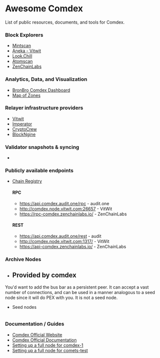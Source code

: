 # Awesome Comdex
List of public resources, documents, and tools for Comdex. 

### Block Explorers
* [Mintscan](https://www.mintscan.io/comdex/)
* [Aneka - Vitwit](https://comdex.aneka.io/)
* [Look.Chill](https://look.chillvalidation.com/comdex)
* [Atomscan](https://atomscan.com/comdex)
* [ZenChainLabs](https://comdex.zenscan.io/)

### Analytics, Data, and Visualization
- [BronBro Comdex Dashboard](https://monitor.bronbro.io/d/comdex-stats/comdex-stats?orgId=2&refresh=5s)
- [Map of Zones](https://mapofzones.com)


### Relayer infrastructure providers
- [Vitwit](https://www.vitwit.com/)
- [Imperator](https://imperator.co/)
- [CryptoCrew](https://ccvalidators.com/)
- [BlockNgine](https://blockngine.io/)

### Validator snapshots & syncing
- 

### Publicly available endpoints
- [Chain Registry](https://github.com/cosmos/chain-registry/blob/master/comdex/)

  #### RPC
  - https://api.comdex.audit.one/rpc - audit.one
  - http://comdex.node.vitwit.com:26657 - VitWit
  - https://rpc-comdex.zenchainlabs.io/ - ZenChainLabs

  #### REST
  - https://api.comdex.audit.one/rest - audit
  - http://comdex.node.vitwit.com:1317/ - VitWit
  - https://api-comdex.zenchainlabs.io/ - ZenChainLabs

### Archive Nodes
  - Provided by comdex
    - 

You'd want to add the bus bar as a persistent peer. It can accept a vast number of connections, and can be used in a manner analogous to a seed node since it will do PEX with you.  It is not a seed node. 

- Seed nodes
  ```shell
  ```


### Documentation / Guides
- [Comdex Official Website](https://comdex.one)
- [Comdex Official Documentation](https://docs.comdex.one)
- [Setting up a full node for comdex-1](https://github.com/comdex-official/networks/blob/main/mainnet/README.md)
- [Setting up a full node for comets-test](https://github.com/comdex-official/networks/blob/main/testnet/comets-test/README.md)

